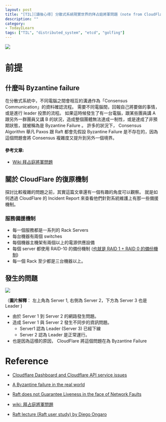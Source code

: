 ```yaml
---
layout: post
title: "[TIL][讀後心得] 分散式系統現實世界的拜占庭將軍問題 (note from CloudFlare - A Byzantine failure in the real world)"
description: ""
category: 
- TodayILearn
tags: ["TIL", "distributed_system", "etcd", "golfing"]
---
```




![](https://miro.medium.com/max/700/1*kJJpYLrKZ5hgByA-q3Zkjw.jpeg)



# 前提





## 什麼叫 Byzantine failure

在分散式系統中，不同電腦之間會相互的溝通作為「Consensus Communication」的資料確認流程。 需要不同電腦間，回報自己將要做的事情，或是進行 leader 投票的流程。 如果這時候發生了有一台電腦，跟某些團員講 A 跟另外一群團員又講 B 的狀況，造成整個團體無法達成一制性，或是達成了非預期狀態，就被稱為是 Byzantine Failure 。 許多的狀況下， Consensus Algorithm 舉凡 Paxos 跟 Raft 都會先假設 Byzantine Failure 是不存在的，因為這個問題會將 Consensus 複雜度又提升到另外一個境界。

#### 參考文章:

- [Wiki 拜占庭將軍問題](https://zh.wikipedia.org/wiki/%E6%8B%9C%E5%8D%A0%E5%BA%AD%E5%B0%86%E5%86%9B%E9%97%AE%E9%A2%98)

## 關於 CloudFlare 的復原機制

探討比較複雜的問題之前，其實這篇文章還有一個有趣的角度可以觀察。 就是如何透過 CloudFlare 的 Incident Report 來查看他們針對系統維護上有那一些備援機制。 

### 服務備援機制

- 每一個服務都是一系列的 Rack Servers
- 每台機器有兩個 switches 
- 每個機器主機架有兩個以上的電源供應設備
- 每個 server 都使用 RAID-10 的備份機制 ([也就是 RAID 1 + RAID 0 的備份機制](https://en.wikipedia.org/wiki/Nested_RAID_levels#RAID_10_(RAID_1+0)))
- 每一個 Rack 至少都是三台機器以上。



## 發生的問題

![](https://blog.cloudflare.com/content/images/2020/11/image1-20.png)

（**圖片解釋**： 左上角為 Server 1, 右側為 Server 2，下方為 Server 3 也是 Leader )

- 由於 Server 1 到 Server 2 的網路發生問題。
- 造成 Server 1 與 Server 2 發生不同步的資訊問題。
  - Server1 認為 Leader (Server 3) 已經下線
  - Server 2 認為 Leader 是正常運行。
- 也是因為這樣的原因， CloudFlare 將這個問題在為 Byzantine Failure









# Reference

- [Cloudflare Dashboard and Cloudflare API service issues](https://www.cloudflarestatus.com/incidents/9ggr0k6dwzwg?_ga=2.204546386.37818800.1609918736-1905359649.1609918736)

- [A Byzantine failure in the real world](https://blog.cloudflare.com/a-byzantine-failure-in-the-real-world/)

- [Raft does not Guarantee Liveness in the face of Network Faults](https://decentralizedthoughts.github.io/2020-12-12-raft-liveness-full-omission/)

- [wiki: 拜占庭將軍問題](https://zh.wikipedia.org/wiki/%E6%8B%9C%E5%8D%A0%E5%BA%AD%E5%B0%86%E5%86%9B%E9%97%AE%E9%A2%98)

- [Raft lecture (Raft user study) by Diego Ongaro](https://www.youtube.com/watch?v=YbZ3zDzDnrw)